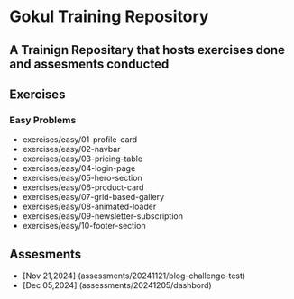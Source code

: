 # Gokul Training Repository

## A Trainign Repositary that hosts exercises done and assesments conducted

## Exercises

### Easy Problems

- exercises/easy/01-profile-card
- exercises/easy/02-navbar
- exercises/easy/03-pricing-table
- exercises/easy/04-login-page
- exercises/easy/05-hero-section
- exercises/easy/06-product-card
- exercises/easy/07-grid-based-gallery
- exercises/easy/08-animated-loader
- exercises/easy/09-newsletter-subscription
- exercises/easy/10-footer-section

## Assesments

- [Nov 21,2024] (assessments/20241121/blog-challenge-test)
- [Dec 05,2024] (assessments/20241205/dashbord)
